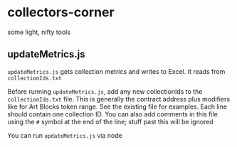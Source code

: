 # collectors-corner

some light, nifty tools

## updateMetrics.js

`updateMetrics.js` gets collection metrics and writes to Excel. It reads from `collectionIds.txt`

Before running `updateMetrics.js`, add any new collectionIds to the `collectionIds.txt` file. This is generally the contract address plus modifiers like for Art Blocks token range. See the existing file for examples. Each line should contain one collection ID. You can also add comments in this file using the `#` symbol at the end of the line; stuff past this will be ignored

You can run `updateMetrics.js` via node
